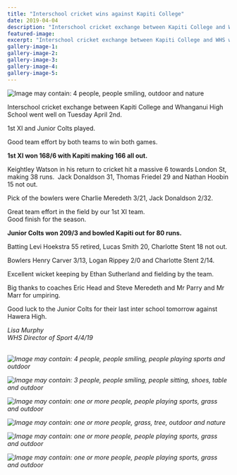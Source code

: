 ```yaml
---
title: "Interschool cricket wins against Kapiti College"
date: 2019-04-04
description: "Interschool cricket exchange between Kapiti College and WHS went well on Tuesday April 2nd..."
featured-image: 
excerpt: "Interschool cricket exchange between Kapiti College and WHS went well on Tuesday April 2nd."
gallery-image-1: 
gallery-image-2: 
gallery-image-3: 
gallery-image-4: 
gallery-image-5: 
---
```


<p><span><img src="https://scontent-syd2-1.xx.fbcdn.net/v/t1.0-9/56675785_1224622487686855_3129346281768484864_n.jpg?_nc_cat=103&amp;_nc_ht=scontent-syd2-1.xx&amp;oh=6029303185840e83a08e6bfc1b07552a&amp;oe=5D459FCA" alt="Image may contain: 4 people, people smiling, outdoor and nature" /></span></p>
<p><span>Interschool cricket exchange between Kapiti College and Whanganui High School went well on Tuesday April 2nd.</span></p>
<p><span>1st XI and Junior Colts played. </span></p>
<p><span>Good team effort by both teams to wi</span><span class="text_exposed_show">n both games.&nbsp;<br /></span></p>
<p><span class="text_exposed_show"><strong>1st XI won 168/6 with Kapiti making 166 all out.&nbsp;</strong><br /></span></p>
<p><span class="text_exposed_show">Keightley Watson in his return to cricket hit a massive 6 towards London St, making 38 runs.&nbsp;&nbsp;</span>Jack Donaldson 31, Thomas Friedel 29 and Nathan Hoobin 15 not out.&nbsp;</p>
<p><span class="text_exposed_show">Pick of the bowlers were Charlie Meredeth 3/21, Jack Donaldson 2/32.&nbsp;<br /></span></p>
<p><span class="text_exposed_show">Great team effort in the field by our 1st XI team. <br />Good finish for the season.&nbsp;<br /></span></p>
<p><span class="text_exposed_show"><strong>Junior Colts won 209/3 and bowled Kapiti out for 80 runs.&nbsp;</strong><br /></span></p>
<p><span class="text_exposed_show">Batting Levi Hoekstra 55 retired, Lucas Smith 20, Charlotte Stent 18 not out.&nbsp;<br /></span></p>
<p><span class="text_exposed_show">Bowlers Henry Carver 3/13, Logan Rippey 2/0 and Charlotte Stent 2/14. </span></p>
<p><span class="text_exposed_show">Excellent wicket keeping by Ethan Sutherland and fielding by the team.&nbsp;<br /></span></p>
<p><span class="text_exposed_show">Big thanks to coaches Eric Head and Steve Meredeth and Mr Parry and Mr Marr for umpiring.&nbsp;<br /></span></p>
<p><span class="text_exposed_show">Good luck to the Junior Colts for their last inter school tomorrow against Hawera High.</span></p>
<p><em>Lisa Murphy</em><br /><em>WHS Director of Sport 4/4/19</em></p>
<p><em><br /></em><em><img src="https://scontent-syd2-1.xx.fbcdn.net/v/t1.0-9/56425604_1224622627686841_7654490556017410048_n.jpg?_nc_cat=105&amp;_nc_ht=scontent-syd2-1.xx&amp;oh=23d01d66c16bf3250f66368e3fa44db0&amp;oe=5D4F6945" alt="Image may contain: 4 people, people smiling, people playing sports and outdoor" /></em></p>
<p><em><img src="https://scontent-syd2-1.xx.fbcdn.net/v/t1.0-9/56536170_1224622707686833_8822508243604471808_n.jpg?_nc_cat=105&amp;_nc_ht=scontent-syd2-1.xx&amp;oh=01b6b6108fed6e9619030d217b6f1b6e&amp;oe=5D4FBCD2" alt="Image may contain: 3 people, people smiling, people sitting, shoes, table and outdoor" /></em></p>
<p><em><img src="https://scontent-syd2-1.xx.fbcdn.net/v/t1.0-9/56474528_1224622834353487_8007956151045980160_n.jpg?_nc_cat=102&amp;_nc_ht=scontent-syd2-1.xx&amp;oh=ed2be614a82fa263e1d24f293349b179&amp;oe=5D3D2F75" alt="Image may contain: one or more people, people playing sports, grass and outdoor" /></em></p>
<p><em><img src="https://scontent-syd2-1.xx.fbcdn.net/v/t1.0-9/56293822_1224622861020151_4277318626840674304_n.jpg?_nc_cat=107&amp;_nc_ht=scontent-syd2-1.xx&amp;oh=f2fb1ae2963dfbb75ca1fd5cd3650b7a&amp;oe=5D419055" alt="Image may contain: one or more people, grass, tree, outdoor and nature" /></em></p>
<p><em><img src="https://scontent-syd2-1.xx.fbcdn.net/v/t1.0-9/56526678_1224622957686808_4352600079165554688_n.jpg?_nc_cat=103&amp;_nc_ht=scontent-syd2-1.xx&amp;oh=d9c0dbc952aa478dd72e4aa4536d777c&amp;oe=5D35FBCC" alt="Image may contain: one or more people, people playing sports, grass and outdoor" /></em></p>
<p><em><img src="https://scontent-syd2-1.xx.fbcdn.net/v/t1.0-9/56395063_1224622987686805_8470594184036745216_n.jpg?_nc_cat=103&amp;_nc_ht=scontent-syd2-1.xx&amp;oh=96a6ca99ade874f2cb30b6bf04844126&amp;oe=5D38BED5" alt="Image may contain: one or more people, people playing sports, grass and outdoor" /></em></p>

